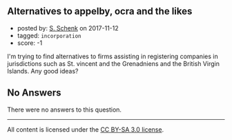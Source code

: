 ## Alternatives to appelby, ocra and the likes

- posted by: [S. Schenk](https://stackexchange.com/users/8267100/s-schenk) on 2017-11-12
- tagged: `incorporation`
- score: -1

<p>I'm trying to find alternatives to firms assisting in registering companies in jurisdictions such as  St. vincent and the Grenadniens and the British Virgin Islands. 
Any good ideas?</p>


## No Answers

There were no answers to this question.


---

All content is licensed under the [CC BY-SA 3.0 license](https://creativecommons.org/licenses/by-sa/3.0/).
